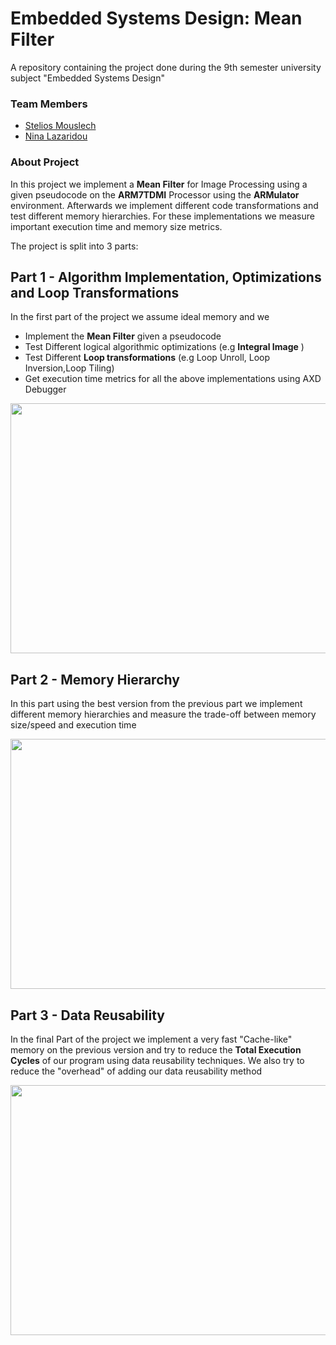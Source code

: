 
# Embedded Systems Design: Mean Filter
A repository containing the project done during the 9th semester university subject "Embedded Systems Design"


### Team Members
- [Stelios Mouslech](https://github.com/SteliosMouslech)
- [Nina Lazaridou](https://github.com/nlazaridou)
### About Project
In this project we implement a  **Mean Filter** for Image Processing using a given pseudocode on the **ARM7TDMI** Processor using the **ARMulator** environment. Afterwards we implement different code transformations and test different memory  hierarchies. For these implementations we measure important execution time and memory size metrics.

The project is split into 3 parts:

## Part 1 - Algorithm Implementation, Optimizations and Loop Transformations
In the first part of the project we assume ideal memory and we
- Implement the **Mean Filter** given a pseudocode
- Test Different logical algorithmic optimizations  (e.g  **Integral Image** ) 
- Test Different **Loop transformations** (e.g Loop Unroll, Loop Inversion,Loop Tiling)
- Get execution time metrics for all the above implementations using AXD Debugger

<img src="https://github.com/SteliosMouslech/Embedded_Systems_Design_Median_Filter/blob/main/part1_readme.PNG" width="700" height="400">


## Part 2 - Memory Hierarchy
In this part using the best version from the previous part we implement different memory hierarchies and measure the trade-off between memory size/speed and execution time

<img src="https://github.com/SteliosMouslech/Embedded_Systems_Design_Median_Filter/blob/main/part2_readme.png" width="700" height="400">

## Part 3 - Data Reusability

In the final Part of the project we implement a very fast "Cache-like" memory on the previous version and try to reduce the **Total Execution Cycles** of our program using data reusability techniques. We also try to reduce the "overhead" of adding our data reusability method

<img src="https://github.com/SteliosMouslech/Embedded_Systems_Design_Median_Filter/blob/main/part3_readme.PNG" width="800" height="400">
